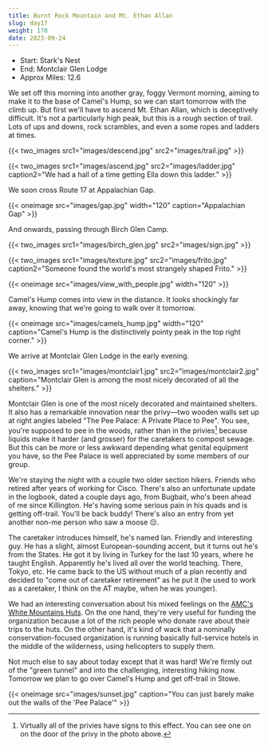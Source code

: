 ```yaml
---
title: Burnt Rock Mountain and Mt. Ethan Allan
slug: day17
weight: 170
date: 2023-09-24
---
```


- Start: Stark's Nest
- End: Montclair Glen Lodge
- Approx Miles: 12.6

We set off this morning into another gray, foggy Vermont morning, aiming to make it to the base of Camel's Hump, so we can start tomorrow with the climb up. But first we'll have to ascend Mt. Ethan Allan, which is deceptively difficult. It's not a particularly high peak, but this is a rough section of trail. Lots of ups and downs, rock scrambles, and even a some ropes and ladders at times.

{{< two_images src1="images/descend.jpg" src2="images/trail.jpg" >}}

{{< two_images src1="images/ascend.jpg" src2="images/ladder.jpg" caption2="We had a hall of a time getting Ella down this ladder." >}}

We soon cross Route 17 at Appalachian Gap.

{{< oneimage src="images/gap.jpg" width="120" caption="Appalachian Gap" >}}

And onwards, passing through Birch Glen Camp.

{{< two_images src1="images/birch_glen.jpg" src2="images/sign.jpg" >}}

{{< two_images src1="images/texture.jpg" src2="images/frito.jpg" caption2="Someone found the world's most strangely shaped Frito." >}}

{{< oneimage src="images/view_with_people.jpg" width="120" >}}

Camel's Hump comes into view in the distance. It looks shockingly far away, knowing that we're going to walk over it tomorrow.

{{< oneimage src="images/camels_hump.jpg" width="120" caption="Camel's Hump is the distinctively pointy peak in the top right corner." >}}

We arrive at Montclair Glen Lodge in the early evening.

{{< two_images src1="images/montclair1.jpg" src2="images/montclair2.jpg" caption="Montclair Glen is among the most nicely decorated of all the shelters." >}}

Montclair Glen is one of the most nicely decorated and maintained shelters. It also has a remarkable innovation near the privy—two wooden walls set up at right angles labeled "The Pee Palace: A Private Place to Pee". You see, you're supposed to pee in the woods, rather than in the privies[^1] because liquids make it harder (and grosser) for the caretakers to compost sewage. But this can be more or less awkward depending what genital equipment you have, so the Pee Palace is well appreciated by some members of our group.

We're staying the night with a couple two older section hikers. Friends who retired after years of working for Cisco. There's also an unfortunate update in the logbook, dated a couple days ago, from Bugbait, who's been ahead of me since Killington. He's having some serious pain in his quads and is getting off-trail. You'll be back buddy! There's also an entry from yet another non-me person who saw a moose 😔.

The caretaker introduces himself, he's named Ian. Friendly and interesting guy. He has a slight, almost European-sounding accent, but it turns out he's from the States. He got it by living in Turkey for the last 10 years, where he taught English. Apparently he's lived all over the world teaching. There, Tokyo, etc. He came back to the US without much of a plan recently and decided to "come out of caretaker retirement" as he put it (he used to work as a caretaker, I think on the AT maybe, when he was younger).

We had an interesting conversation about his mixed feelings on the [AMC's White Mountains Huts](https://en.wikipedia.org/wiki/High_Huts_of_the_White_Mountains). On the one hand, they're very useful for funding the organization because a lot of the rich people who donate rave about their trips to the huts. On the other hand, it's kind of wack that a nominally conservation-focused organization is running basically full-service hotels in the middle of the wilderness, using helicopters to supply them.

Not much else to say about today except that it was hard! We're firmly out of the "green tunnel" and into the challenging, interesting hiking now. Tomorrow we plan to go over Camel's Hump and get off-trail in Stowe.

{{< oneimage src="images/sunset.jpg" caption="You can just barely make out the walls of the 'Pee Palace'" >}}

[^1]: Virtually all of the privies have signs to this effect. You can see one on on the door of the privy in the photo above.
